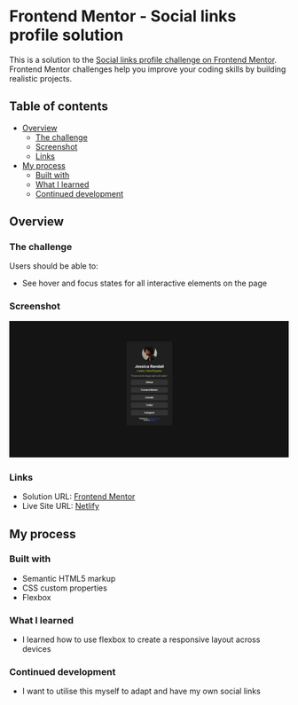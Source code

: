 # Frontend Mentor - Social links profile solution

This is a solution to the [Social links profile challenge on Frontend Mentor](https://www.frontendmentor.io/challenges/social-links-profile-UG32l9m6dQ). Frontend Mentor challenges help you improve your coding skills by building realistic projects.

## Table of contents

- [Overview](#overview)
  - [The challenge](#the-challenge)
  - [Screenshot](#screenshot)
  - [Links](#links)
- [My process](#my-process)
  - [Built with](#built-with)
  - [What I learned](#what-i-learned)
  - [Continued development](#continued-development)

## Overview

### The challenge

Users should be able to:

- See hover and focus states for all interactive elements on the page

### Screenshot

![result](./assets/images/result.png)

### Links

- Solution URL: [Frontend Mentor](https://www.frontendmentor.io/solutions/responsive-social-links-card-Dj-LdR6K-1)
- Live Site URL: [Netlify](https://ky-social-links-profile.netlify.app/)

## My process

### Built with

- Semantic HTML5 markup
- CSS custom properties
- Flexbox

### What I learned

- I learned how to use flexbox to create a responsive layout across devices

### Continued development

- I want to utilise this myself to adapt and have my own social links
